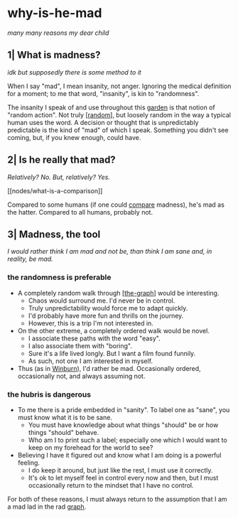 # why-is-he-mad

_many many reasons my dear child_


## 1| What is madness?

_idk but supposedly there is some method to it_

When I say "mad", I mean insanity, not anger. Ignoring the medical definition for a moment; to me that word, "insanity", is kin to "randomness".  

The insanity I speak of and use throughout this [garden](what-is-this.md) is that notion of "random action". Not truly [[random]], but loosely random in the way a typical human uses the word. A decision or thought that is unpredictably predictable is the kind of "mad" of which I speak. Something you didn't see coming, but, if you knew enough, could have.

## 2| Is he really that mad?

_Relatively? No. But, relatively? Yes._

[[nodes/what-is-a-comparison]]

Compared to some humans (if one could [compare]() madness), he's mad as the hatter. Compared to all humans, probably not.

## 3| Madness, the tool

_I would rather think I am mad and not be, than think I am sane and, in reality, be mad._

### the randomness is preferable

  - A completely random walk through [[the-graph]] would be interesting.
    - Chaos would surround me. I'd never be in control.
    - Truly unpredictability would force me to adapt quickly.
    - I'd probably have more fun and thrills on the journey.
    - However, this is a trip I'm not interested in.
  - On the other extreme, a completely ordered walk would be novel.
    - I associate these paths with the word "easy".
    - I also associate them with "boring".
    - Sure it's a life lived longly. But I want a film found funnily.
    - As such, not one I am interested in myself.
  - Thus (as in [Winburn](https://youtu.be/Hv3aOjliuh8?t=5)), I'd rather be mad. Occasionally ordered, occasionally not, and always assuming not.

### the hubris is dangerous

  - To me there is a pride embedded in "sanity". To label one as "sane", you must know what it is to be sane.
    - You must have knowledge about what things "should" be or how things "should" behave.
    - Who am I to print such a label; especially one which I would want to keep on my forehead for the world to see?
  - Believing I have it figured out and know what I am doing is a powerful feeling.
    - I do keep it around, but just like the rest, I must use it correctly.
    - It's ok to let myself feel in control every now and then, but I must occasionally return to the mindset that I have no control.

For both of these reasons, I must always return to the assumption that I am a mad lad in the rad [graph](the-graph.md).

[//begin]: # "Autogenerated link references for markdown compatibility"
[random]: random "random"
[the-graph]: the-graph "the-graph"
[//end]: # "Autogenerated link references"